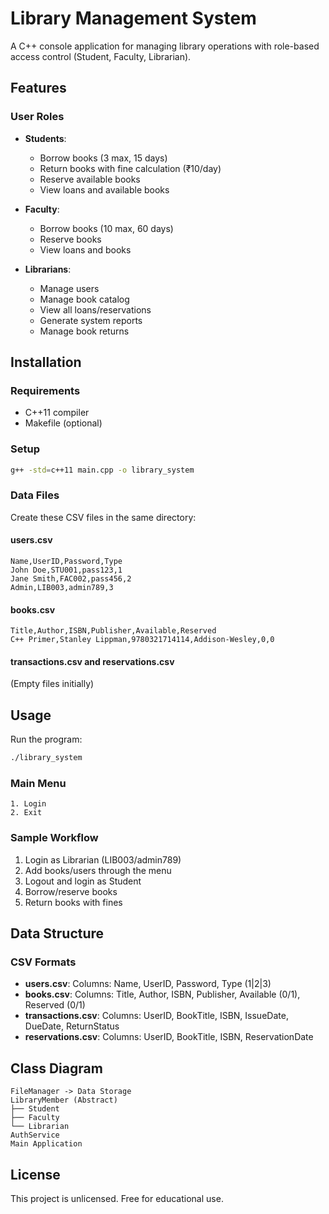 # Library Management System

A C++ console application for managing library operations with role-based access control (Student, Faculty, Librarian).

## Features

### User Roles
- **Students**:
  - Borrow books (3 max, 15 days)
  - Return books with fine calculation (₹10/day)
  - Reserve available books
  - View loans and available books

- **Faculty**:
  - Borrow books (10 max, 60 days)
  - Reserve books
  - View loans and books

- **Librarians**:
  - Manage users 
  - Manage book catalog 
  - View all loans/reservations
  - Generate system reports
  - Manage book returns

## Installation

### Requirements
- C++11 compiler
- Makefile (optional)

### Setup
```bash
g++ -std=c++11 main.cpp -o library_system
```

### Data Files
Create these CSV files in the same directory:

#### users.csv
```
Name,UserID,Password,Type
John Doe,STU001,pass123,1
Jane Smith,FAC002,pass456,2
Admin,LIB003,admin789,3
```

#### books.csv
```
Title,Author,ISBN,Publisher,Available,Reserved
C++ Primer,Stanley Lippman,9780321714114,Addison-Wesley,0,0
```

#### transactions.csv and reservations.csv
(Empty files initially)

## Usage
Run the program:
```bash
./library_system
```

### Main Menu
```
1. Login
2. Exit
```

### Sample Workflow
1. Login as Librarian (LIB003/admin789)
2. Add books/users through the menu
3. Logout and login as Student
4. Borrow/reserve books
5. Return books with fines

## Data Structure

### CSV Formats
- **users.csv**: Columns: Name, UserID, Password, Type (1|2|3)
- **books.csv**: Columns: Title, Author, ISBN, Publisher, Available (0/1), Reserved (0/1)
- **transactions.csv**: Columns: UserID, BookTitle, ISBN, IssueDate, DueDate, ReturnStatus
- **reservations.csv**: Columns: UserID, BookTitle, ISBN, ReservationDate

## Class Diagram
```
FileManager -> Data Storage
LibraryMember (Abstract)
├── Student
├── Faculty
└── Librarian
AuthService
Main Application
```

## License
This project is unlicensed. Free for educational use.
